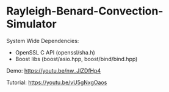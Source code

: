 # Rayleigh-Benard-Convection-Simulator 

System Wide Dependencies:
 - OpenSSL C API (openssl/sha.h)
 - Boost libs (boost/asio.hpp, boost/bind/bind.hpp)


Demo: https://youtu.be/nw_JIZDfHp4

Tutorial: https://youtu.be/vU5gNxgOaos
